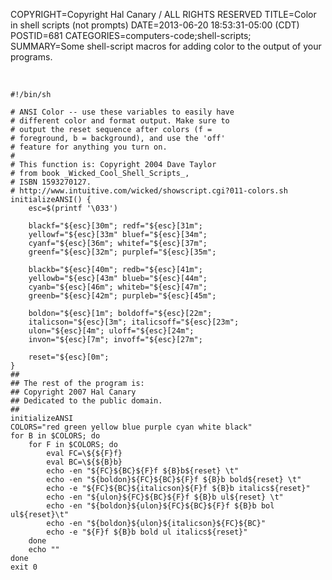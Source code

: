COPYRIGHT=Copyright Hal Canary / ALL RIGHTS RESERVED
TITLE=Color in shell scripts (not prompts)
DATE=2013-06-20 18:53:31-05:00 (CDT)
POSTID=681
CATEGORIES=computers-code;shell-scripts;
SUMMARY=Some shell-script macros for adding color to the output of your programs.

&nbsp;

    #!/bin/sh

    # ANSI Color -- use these variables to easily have
    # different color and format output. Make sure to
    # output the reset sequence after colors (f =
    # foreground, b = background), and use the 'off'
    # feature for anything you turn on.
    #
    # This function is: Copyright 2004 Dave Taylor
    # from book _Wicked_Cool_Shell_Scripts_,
    # ISBN 1593270127.
    # http://www.intuitive.com/wicked/showscript.cgi?011-colors.sh
    initializeANSI() {
        esc=$(printf '\033')

        blackf="${esc}[30m"; redf="${esc}[31m";
        yellowf="${esc}[33m" bluef="${esc}[34m";
        cyanf="${esc}[36m"; whitef="${esc}[37m";
        greenf="${esc}[32m"; purplef="${esc}[35m";

        blackb="${esc}[40m"; redb="${esc}[41m";
        yellowb="${esc}[43m" blueb="${esc}[44m";
        cyanb="${esc}[46m"; whiteb="${esc}[47m";
        greenb="${esc}[42m"; purpleb="${esc}[45m";

        boldon="${esc}[1m"; boldoff="${esc}[22m";
        italicson="${esc}[3m"; italicsoff="${esc}[23m";
        ulon="${esc}[4m"; uloff="${esc}[24m";
        invon="${esc}[7m"; invoff="${esc}[27m";

        reset="${esc}[0m";
    }
    ##
    ## The rest of the program is:
    ## Copyright 2007 Hal Canary
    ## Dedicated to the public domain.
    ##
    initializeANSI
    COLORS="red green yellow blue purple cyan white black"
    for B in $COLORS; do
        for F in $COLORS; do
            eval FC=\${${F}f}
            eval BC=\${${B}b}
            echo -en "${FC}${BC}${F}f ${B}b${reset} \t"
            echo -en "${boldon}${FC}${BC}${F}f ${B}b bold${reset} \t"
            echo -e "${FC}${BC}${italicson}${F}f ${B}b italics${reset}"
            echo -en "${ulon}${FC}${BC}${F}f ${B}b ul${reset} \t"
            echo -en "${boldon}${ulon}${FC}${BC}${F}f ${B}b bol ul${reset}\t"
            echo -en "${boldon}${ulon}${italicson}${FC}${BC}"
            echo -e "${F}f ${B}b bold ul italics${reset}"
        done
        echo ""
    done
    exit 0
